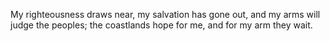 My righteousness draws near, my salvation has gone out, and my arms will judge the peoples; the coastlands hope for me, and for my arm they wait.
